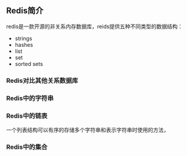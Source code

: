 ## Redis简介

redis是一款开源的非关系内存数据库，reids提供五种不同类型的数据结构：

+ strings
+ hashes
+ list
+ set
+  sorted sets

### Redis对比其他关系数据库

### Redis中的字符串

### Redis中的链表

一个列表结构可以有序的存储多个字符串和表示字符串时使用的方法，

### Redis中的集合


